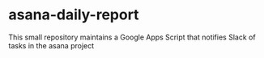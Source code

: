 # asana-daily-report
This small repository maintains a Google Apps Script that notifies Slack of tasks in the asana project
